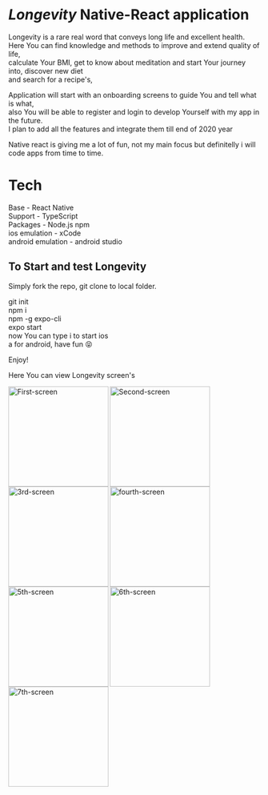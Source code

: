 # *Longevity* Native-React application

Longevity is a rare real word that conveys long life and excellent health. <br />
Here You can find knowledge and methods to improve and extend quality of life, <br />
calculate Your BMI, get to know about meditation and start Your journey into, discover new diet <br />
and search for a recipe's,  <br />

Application will start with an onboarding screens to guide You and tell what is what, <br />
also You will be able to register and login to develop Yourself with my app in the future. <br />
I plan to add all the features and integrate them till end of 2020 year <br />

Native react is giving me a lot of fun, not my main focus but definitelly i will code apps from time to time. <br />

# Tech

Base - React Native <br />
Support - TypeScript <br />
Packages - Node.js npm <br />
ios emulation - xCode <br />
android emulation - android studio <br />

## To Start and test Longevity

Simply fork the repo, git clone to local folder.

git init <br />
npm i <br />
npm -g expo-cli <br />
expo start <br />
now You can type i to start ios <br />
a for android, have fun :stuck_out_tongue_closed_eyes:

Enjoy!

Here You can view Longevity screen's

<img align="left" alt="First-screen" width="200px" src="https://user-images.githubusercontent.com/43832905/96361035-7d14af80-1122-11eb-868f-6ead727c01ed.png" />
<img align="left" alt="Second-screen" width="200px" src="https://user-images.githubusercontent.com/43832905/96361034-7be38280-1122-11eb-9cd1-ff22824c0337.png" />
<img align="left" alt="3rd-screen" width="200px" src="https://user-images.githubusercontent.com/43832905/96361033-7b4aec00-1122-11eb-9c95-0b83d75a63d9.png" />
<img align="left" alt="fourth-screen" width="200px" src="https://user-images.githubusercontent.com/43832905/96361030-79812880-1122-11eb-9b0f-24f9aeab7e09.png" />
<img align="left" alt="5th-screen" width="200px" src="https://user-images.githubusercontent.com/43832905/96361029-77b76500-1122-11eb-8ee9-09dba95ece64.png" />
<img align="left" alt="6th-screen" width="200px" src="https://user-images.githubusercontent.com/43832905/96361028-75550b00-1122-11eb-8bb7-7a0e8b02e98c.png" />
<img align="left" alt="7th-screen" width="200px" src="https://user-images.githubusercontent.com/43832905/96361024-71c18400-1122-11eb-9918-332bb93b08f1.png" />


